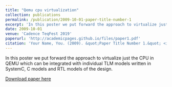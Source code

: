 ```yaml
---
title: "Qemu cpu virtualization"
collection: publications
permalink: /publication/2009-10-01-paper-title-number-1
excerpt: 'In this poster we put forward the approach to virtualize just the CPU in QEMU which can be integrated with individual TLM models written in SystemC, C models and RTL models of the design.'
date: 2009-10-01
venue: 'Cadence TeqFest 2019'
paperurl: 'http://academicpages.github.io/files/paper1.pdf'
citation: 'Your Name, You. (2009). &quot;Paper Title Number 1.&quot; <i>Journal 1</i>. 1(1).'
---
```

In this poster we put forward the approach to virtualize just the CPU in QEMU which can be integrated with individual TLM models written in SystemC, C models and RTL models of the design.

[Download paper here](http://academicpages.github.io/files/paper1.pdf)